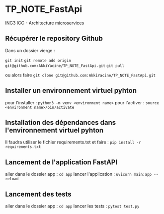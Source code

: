 # TP_NOTE_FastApi
ING3 ICC - Architecture microservices 

## Récupérer le repository Github

Dans un dossier vierge :

```git init```
```git remote add origin git@github.com:AkkiYacine/TP_NOTE_FastApi.git```
```git pull```

ou alors faire ```git clone git@github.com:AkkiYacine/TP_NOTE_FastApi.git```

## Installer un environnement virtuel pyhton

pour l'installer : ```python3 -m venv <environment name>```
pour l'activer : ```source <environment name>/bin/activate```

## Installation des dépendances dans l'environnement virtuel pyhton

Il faudra utiliser le fichier requirements.txt et faire :
```pip install -r requirements.txt```

## Lancement de l'application FastAPI

aller dans le dossier app : ```cd app```
lancer l'application : ```uvicorn main:app --reload```

## Lancement des tests

aller dans le dossier app : ```cd app```
lancer les tests : ```pytest test.py```





